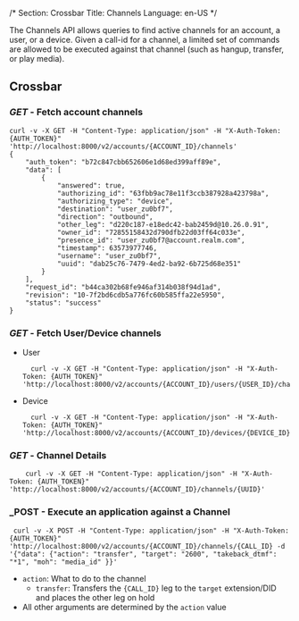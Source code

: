 /*
Section: Crossbar
Title: Channels
Language: en-US
*/

The Channels API allows queries to find active channels for an account, a user, or a device. Given a call-id for a channel, a limited set of commands are allowed to be executed against that channel (such as hangup, transfer, or play media).

## Crossbar

### _GET_ - Fetch account channels

    curl -v -X GET -H "Content-Type: application/json" -H "X-Auth-Token: {AUTH_TOKEN}" 'http://localhost:8000/v2/accounts/{ACCOUNT_ID}/channels'
    {
        "auth_token": "b72c847cbb652606e1d68ed399aff89e",
        "data": [
            {
                "answered": true,
                "authorizing_id": "63fbb9ac78e11f3ccb387928a423798a",
                "authorizing_type": "device",
                "destination": "user_zu0bf7",
                "direction": "outbound",
                "other_leg": "d220c187-e18edc42-bab2459d@10.26.0.91",
                "owner_id": "72855158432d790dfb22d03ff64c033e",
                "presence_id": "user_zu0bf7@account.realm.com",
                "timestamp": 63573977746,
                "username": "user_zu0bf7",
                "uuid": "dab25c76-7479-4ed2-ba92-6b725d68e351"
            }
        ],
        "request_id": "b44ca302b68fe946af314b038f94d1ad",
        "revision": "10-7f2bd6cdb5a776fc60b585ffa22e5950",
        "status": "success"
    }

### _GET_ - Fetch User/Device channels

* User

        curl -v -X GET -H "Content-Type: application/json" -H "X-Auth-Token: {AUTH_TOKEN}" 'http://localhost:8000/v2/accounts/{ACCOUNT_ID}/users/{USER_ID}/channels'

* Device

        curl -v -X GET -H "Content-Type: application/json" -H "X-Auth-Token: {AUTH_TOKEN}" 'http://localhost:8000/v2/accounts/{ACCOUNT_ID}/devices/{DEVICE_ID}/channels'


### _GET_ - Channel Details

        curl -v -X GET -H "Content-Type: application/json" -H "X-Auth-Token: {AUTH_TOKEN}" 'http://localhost:8000/v2/accounts/{ACCOUNT_ID}/channels/{UUID}'

### _POST - Execute an application against a Channel

     curl -v -X POST -H "Content-Type: application/json" -H "X-Auth-Token: {AUTH_TOKEN}" 'http://localhost:8000/v2/accounts/{ACCOUNT_ID}/channels/{CALL_ID} -d '{"data": {"action": "transfer", "target": "2600", "takeback_dtmf": "*1", "moh": "media_id" }}'

* `action`: What to do to the channel
  * `transfer`: Transfers the `{CALL_ID}` leg to the `target` extension/DID and places the other leg on hold
* All other arguments are determined by the `action` value
